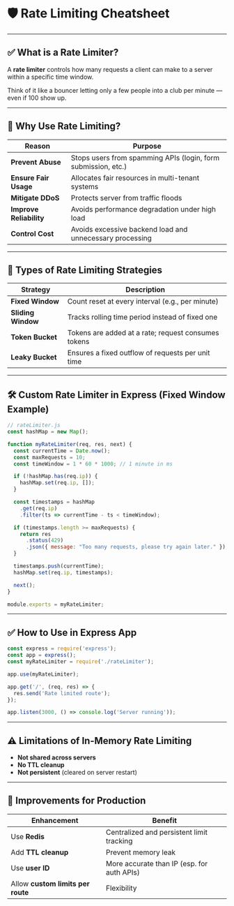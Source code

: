
# 🛡️ Rate Limiting Cheatsheet

---

## ✅ What is a Rate Limiter?

A **rate limiter** controls how many requests a client can make to a server within a specific time window.

Think of it like a bouncer letting only a few people into a club per minute — even if 100 show up.

---

## 🎯 Why Use Rate Limiting?

| Reason              | Purpose                                                             |
|---------------------|---------------------------------------------------------------------|
| **Prevent Abuse**   | Stops users from spamming APIs (login, form submission, etc.)       |
| **Ensure Fair Usage**| Allocates fair resources in multi-tenant systems                   |
| **Mitigate DDoS**   | Protects server from traffic floods                                 |
| **Improve Reliability**| Avoids performance degradation under high load                   |
| **Control Cost**    | Avoids excessive backend load and unnecessary processing            |

---

## 🧰 Types of Rate Limiting Strategies

| Strategy           | Description                                           |
|--------------------|-------------------------------------------------------|
| **Fixed Window**    | Count reset at every interval (e.g., per minute)     |
| **Sliding Window**  | Tracks rolling time period instead of fixed one      |
| **Token Bucket**    | Tokens are added at a rate; request consumes tokens  |
| **Leaky Bucket**    | Ensures a fixed outflow of requests per unit time    |

---

## 🛠️ Custom Rate Limiter in Express (Fixed Window Example)

```js
// rateLimiter.js
const hashMap = new Map();

function myRateLimiter(req, res, next) {
  const currentTime = Date.now();
  const maxRequests = 10;
  const timeWindow = 1 * 60 * 1000; // 1 minute in ms

  if (!hashMap.has(req.ip)) {
    hashMap.set(req.ip, []);
  }

  const timestamps = hashMap
    .get(req.ip)
    .filter(ts => currentTime - ts < timeWindow);

  if (timestamps.length >= maxRequests) {
    return res
      .status(429)
      .json({ message: "Too many requests, please try again later." });
  }

  timestamps.push(currentTime);
  hashMap.set(req.ip, timestamps);

  next();
}

module.exports = myRateLimiter;
```

---

## ✅ How to Use in Express App

```js
const express = require('express');
const app = express();
const myRateLimiter = require('./rateLimiter');

app.use(myRateLimiter);

app.get('/', (req, res) => {
  res.send('Rate limited route');
});

app.listen(3000, () => console.log('Server running'));
```

---

## ⚠️ Limitations of In-Memory Rate Limiting

- **Not shared across servers**
- **No TTL cleanup**
- **Not persistent** (cleared on server restart)

---

## 🧱 Improvements for Production

| Enhancement         | Benefit                                    |
|---------------------|--------------------------------------------|
| Use **Redis**        | Centralized and persistent limit tracking |
| Add **TTL cleanup**  | Prevent memory leak                       |
| Use **user ID**      | More accurate than IP (esp. for auth APIs)|
| Allow **custom limits per route** | Flexibility                   |
